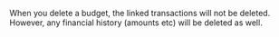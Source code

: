 When you delete a budget, the linked transactions will not be deleted. However, any financial history (amounts etc) will be deleted as well.